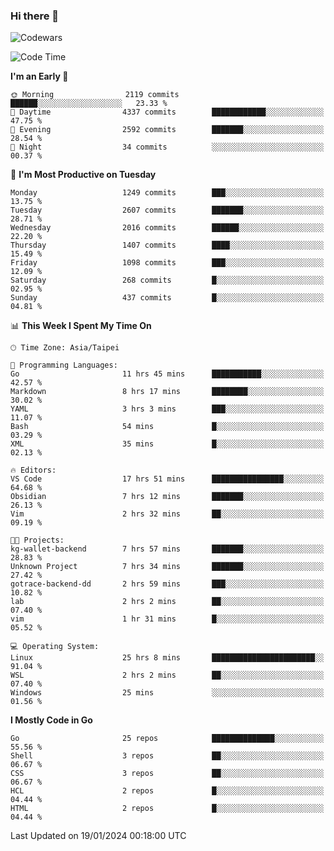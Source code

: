 ### Hi there 👋

![Codewars](https://www.codewars.com/users/omegaatt36/badges/small)

<!--START_SECTION:waka-->
![Code Time](http://img.shields.io/badge/Code%20Time-2%2C095%20hrs%2024%20mins-blue)

**I'm an Early 🐤** 

```text
🌞 Morning                2119 commits        ██████░░░░░░░░░░░░░░░░░░░   23.33 % 
🌆 Daytime                4337 commits        ████████████░░░░░░░░░░░░░   47.75 % 
🌃 Evening                2592 commits        ███████░░░░░░░░░░░░░░░░░░   28.54 % 
🌙 Night                  34 commits          ░░░░░░░░░░░░░░░░░░░░░░░░░   00.37 % 
```
📅 **I'm Most Productive on Tuesday** 

```text
Monday                   1249 commits        ███░░░░░░░░░░░░░░░░░░░░░░   13.75 % 
Tuesday                  2607 commits        ███████░░░░░░░░░░░░░░░░░░   28.71 % 
Wednesday                2016 commits        ██████░░░░░░░░░░░░░░░░░░░   22.20 % 
Thursday                 1407 commits        ████░░░░░░░░░░░░░░░░░░░░░   15.49 % 
Friday                   1098 commits        ███░░░░░░░░░░░░░░░░░░░░░░   12.09 % 
Saturday                 268 commits         █░░░░░░░░░░░░░░░░░░░░░░░░   02.95 % 
Sunday                   437 commits         █░░░░░░░░░░░░░░░░░░░░░░░░   04.81 % 
```


📊 **This Week I Spent My Time On** 

```text
🕑︎ Time Zone: Asia/Taipei

💬 Programming Languages: 
Go                       11 hrs 45 mins      ███████████░░░░░░░░░░░░░░   42.57 % 
Markdown                 8 hrs 17 mins       ████████░░░░░░░░░░░░░░░░░   30.02 % 
YAML                     3 hrs 3 mins        ███░░░░░░░░░░░░░░░░░░░░░░   11.07 % 
Bash                     54 mins             █░░░░░░░░░░░░░░░░░░░░░░░░   03.29 % 
XML                      35 mins             █░░░░░░░░░░░░░░░░░░░░░░░░   02.13 % 

🔥 Editors: 
VS Code                  17 hrs 51 mins      ████████████████░░░░░░░░░   64.68 % 
Obsidian                 7 hrs 12 mins       ███████░░░░░░░░░░░░░░░░░░   26.13 % 
Vim                      2 hrs 32 mins       ██░░░░░░░░░░░░░░░░░░░░░░░   09.19 % 

🐱‍💻 Projects: 
kg-wallet-backend        7 hrs 57 mins       ███████░░░░░░░░░░░░░░░░░░   28.83 % 
Unknown Project          7 hrs 34 mins       ███████░░░░░░░░░░░░░░░░░░   27.42 % 
gotrace-backend-dd       2 hrs 59 mins       ███░░░░░░░░░░░░░░░░░░░░░░   10.82 % 
lab                      2 hrs 2 mins        ██░░░░░░░░░░░░░░░░░░░░░░░   07.40 % 
vim                      1 hr 31 mins        █░░░░░░░░░░░░░░░░░░░░░░░░   05.52 % 

💻 Operating System: 
Linux                    25 hrs 8 mins       ███████████████████████░░   91.04 % 
WSL                      2 hrs 2 mins        ██░░░░░░░░░░░░░░░░░░░░░░░   07.40 % 
Windows                  25 mins             ░░░░░░░░░░░░░░░░░░░░░░░░░   01.56 % 
```

**I Mostly Code in Go** 

```text
Go                       25 repos            ██████████████░░░░░░░░░░░   55.56 % 
Shell                    3 repos             ██░░░░░░░░░░░░░░░░░░░░░░░   06.67 % 
CSS                      3 repos             ██░░░░░░░░░░░░░░░░░░░░░░░   06.67 % 
HCL                      2 repos             █░░░░░░░░░░░░░░░░░░░░░░░░   04.44 % 
HTML                     2 repos             █░░░░░░░░░░░░░░░░░░░░░░░░   04.44 % 
```




 Last Updated on 19/01/2024 00:18:00 UTC
<!--END_SECTION:waka-->

<!--
**omegaatt36/omegaatt36** is a ✨ _special_ ✨ repository because its `README.md` (this file) appears on your GitHub profile.

Here are some ideas to get you started:

- 🔭 I’m currently working on ...
- 🌱 I’m currently learning ...
- 👯 I’m looking to collaborate on ...
- 🤔 I’m looking for help with ...
- 💬 Ask me about ...
- 📫 How to reach me: ...
- 😄 Pronouns: ...
- ⚡ Fun fact: ...
-->

